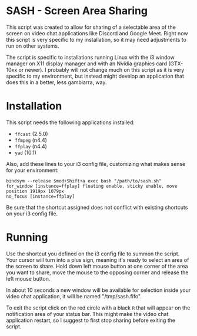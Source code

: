 # SASH - Screen Area Sharing
This script was created to allow for sharing of a selectable area of the screen on video chat applications like Discord and Google Meet.
Right now this script is very specific to my installation, so it may need adjustments to run on other systems.

The script is specific to installations running Linux with the i3 window manager on X11 display manager and with an Nvidia graphics card (GTX-10xx or newer).
I probably will not change much on this script as it is very specific to my environment, but instead might develop an application that does this in a better, less gambiarra, way.

# Installation
This script needs the following applications installed:
- `ffcast` (2.5.0)
- `ffmpeg` (n4.4)
- `ffplay` (n4.4)
- `yad` (10.1)

Also, add these lines to your i3 config file, customizing what makes sense for your environment:
```text
bindsym --release $mod+Shift+a exec bash "/path/to/sash.sh"
for_window [instance=ffplay] floating enable, sticky enable, move position 1919px 1079px
no_focus [instance=ffplay]
```
Be sure that the shortcut assigned does not conflict with existing shortcuts on your i3 config file.

# Running
Use the shortcut you defined on the i3 config file to summon the script.
Your cursor will turn into a plus sign, meaning it's ready to select an area of the screen to share.
Hold down left mouse button at one corner of the area you want to share, move the mouse to the opposing corner and release the left mouse button.

In about 10 seconds a new window will be available for selection inside your video chat application, it will be named "/tmp/sash.fifo".

To exit the script click on the red circle with a black `R` that will appear on the notification area of your status bar. This might make the video chat application restart, so I suggest to first stop sharing before exiting the script.
